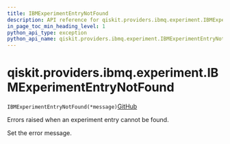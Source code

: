 ```yaml
---
title: IBMExperimentEntryNotFound
description: API reference for qiskit.providers.ibmq.experiment.IBMExperimentEntryNotFound
in_page_toc_min_heading_level: 1
python_api_type: exception
python_api_name: qiskit.providers.ibmq.experiment.IBMExperimentEntryNotFound
---
```


# qiskit.providers.ibmq.experiment.IBMExperimentEntryNotFound

<span id="qiskit.providers.ibmq.experiment.IBMExperimentEntryNotFound" />

`IBMExperimentEntryNotFound(*message)`[GitHub](https://github.com/qiskit/qiskit/tree/stable/0.39/qiskit/providers/ibmq/experiment/exceptions.py "view source code")

Errors raised when an experiment entry cannot be found.

Set the error message.

